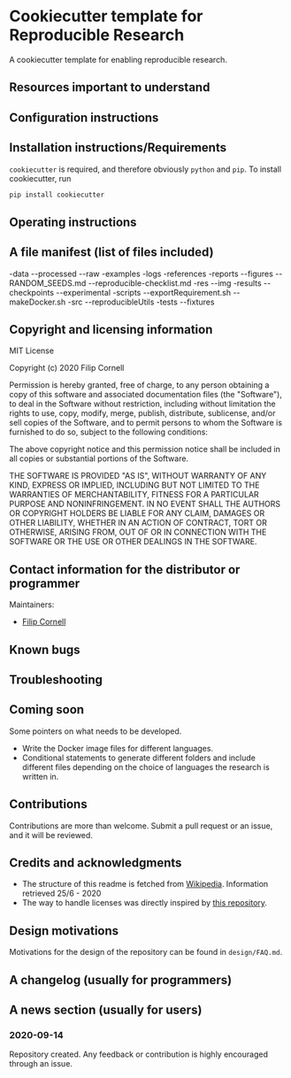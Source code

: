 # Cookiecutter template for Reproducible Research

A cookiecutter template for enabling reproducible research.

## Resources important to understand

## Configuration instructions

## Installation instructions/Requirements

`cookiecutter` is required, and therefore obviously `python` and `pip`. To install cookiecutter, run

```sh
pip install cookiecutter
```

## Operating instructions


## A file manifest (list of files included)
-data
 --processed
 --raw
-examples
-logs
-references
-reports
 --figures
 --RANDOM_SEEDS.md
 --reproducible-checklist.md
-res
 --img
-results
 --checkpoints
 --experimental
-scripts
 --exportRequirement.sh
 --makeDocker.sh
-src
 --reproducibleUtils
-tests
 --fixtures




## Copyright and licensing information

MIT License

Copyright (c) 2020 Filip Cornell

Permission is hereby granted, free of charge, to any person obtaining a copy
of this software and associated documentation files (the "Software"), to deal
in the Software without restriction, including without limitation the rights
to use, copy, modify, merge, publish, distribute, sublicense, and/or sell
copies of the Software, and to permit persons to whom the Software is
furnished to do so, subject to the following conditions:

The above copyright notice and this permission notice shall be included in all
copies or substantial portions of the Software.

THE SOFTWARE IS PROVIDED "AS IS", WITHOUT WARRANTY OF ANY KIND, EXPRESS OR
IMPLIED, INCLUDING BUT NOT LIMITED TO THE WARRANTIES OF MERCHANTABILITY,
FITNESS FOR A PARTICULAR PURPOSE AND NONINFRINGEMENT. IN NO EVENT SHALL THE
AUTHORS OR COPYRIGHT HOLDERS BE LIABLE FOR ANY CLAIM, DAMAGES OR OTHER
LIABILITY, WHETHER IN AN ACTION OF CONTRACT, TORT OR OTHERWISE, ARISING FROM,
OUT OF OR IN CONNECTION WITH THE SOFTWARE OR THE USE OR OTHER DEALINGS IN THE
SOFTWARE.

## Contact information for the distributor or programmer

Maintainers:
- [Filip Cornell](mailto:c.filip.cornell@gmail.com?subject=Regarding%20your%20awesome%20repo)

## Known bugs

## Troubleshooting

## Coming soon

Some pointers on what needs to be developed.

- Write the Docker image files for different languages.
- Conditional statements to generate different folders and include different files depending on the choice of languages the research is written in.

## Contributions

Contributions are more than welcome. Submit a pull request or an issue, and it will be reviewed.

## Credits and acknowledgments

- The structure of this readme is fetched from [Wikipedia](https://en.wikipedia.org/wiki/README). Information retrieved 25/6 - 2020
- The way to handle licenses was directly inspired by [this repository](https://github.com/pytest-dev/cookiecutter-pytest-plugin).

## Design motivations

Motivations for the design of the repository can be found in `design/FAQ.md`. 

## A changelog (usually for programmers)

## A news section (usually for users)

### 2020-09-14

Repository created. Any feedback or contribution is highly encouraged through an issue.
